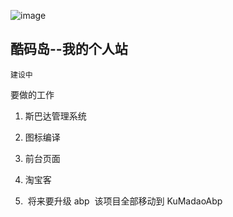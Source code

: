 ![image](http://olyh26zl9.bkt.clouddn.com/logo.png)
## 酷码岛--我的个人站
    建设中
    
    
要做的工作
1.  斯巴达管理系统
1.  图标编译
1.  前台页面
2.  淘宝客


1.  将来要升级 abp  该项目全部移动到 KuMadaoAbp

